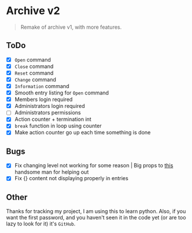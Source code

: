 # Archive v2
> Remake of archive v1, with more features.

## ToDo
- [x] `Open` command
- [x] `Close` command
- [x] `Reset` command
- [x] `Change` command
- [x] `Information` command
- [x] Smooth entry listing for `Open` command 
- [x] Members login required
- [x] Administrators login required
- [ ] Administrators permissions
- [x] Action counter + termination int
- [x] `break` function in loop using counter
- [x] Make action counter go up each time something is done

## Bugs
- [x] Fix changing level not working for some reason | Big props to [this](https://github.com/Meaxis) handsome man for helping out
- [x] Fix {} content not displaying properly in entries

## Other
Thanks for tracking my project, I am using this to learn python. Also, if you want the first password, and you haven't seen it in the code yet (or are too lazy to look for it) it's `GitHub`. 
